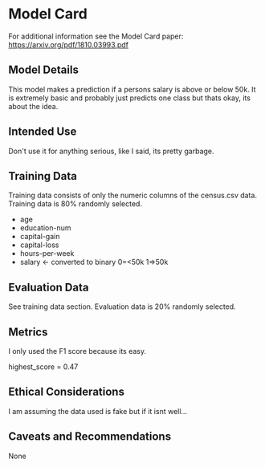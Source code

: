 # Model Card

For additional information see the Model Card paper: https://arxiv.org/pdf/1810.03993.pdf

## Model Details
This model makes a prediction if a persons salary is above or below 50k. It is extremely basic and probably just predicts one class but thats okay, its about the idea.

## Intended Use
Don't use it for anything serious, like I said, its pretty garbage.

## Training Data
Training data consists of only the numeric columns of the census.csv data. Training data is 80% randomly selected.

* age
* education-num
* capital-gain
* capital-loss
* hours-per-week
* salary <- converted to binary 0=<50k 1=>50k

## Evaluation Data
See training data section. Evaluation data is 20% randomly selected.

## Metrics
I only used the F1 score because its easy.

highest_score = 0.47

## Ethical Considerations
I am assuming the data used is fake but if it isnt well...

## Caveats and Recommendations
None
